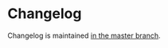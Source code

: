 # Changelog

Changelog is maintained [in the master branch][master].

[master]: https://github.com/stepancheg/rust-protobuf/blob/master/CHANGELOG.md
